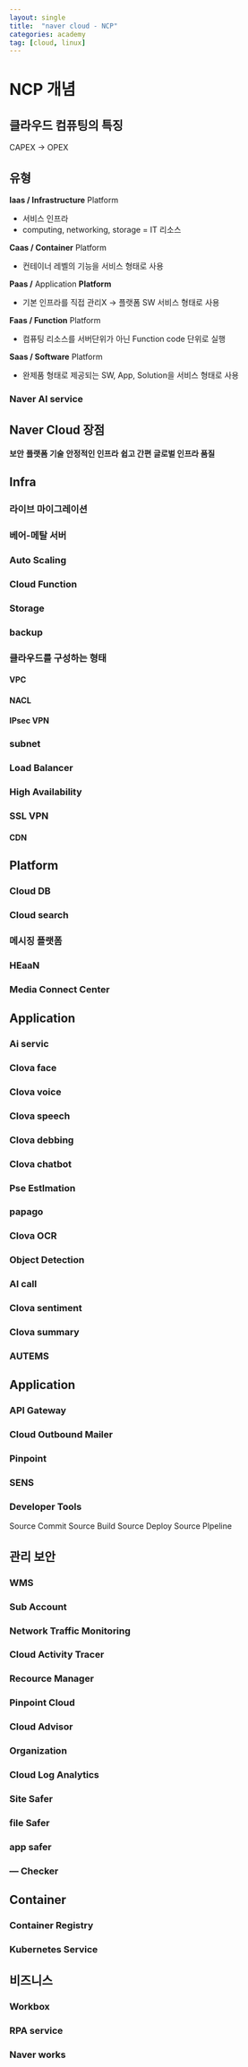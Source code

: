 ```yaml
---
layout: single
title:  "naver cloud - NCP"
categories: academy
tag: [cloud, linux]
---
```


# NCP 개념

## 클라우드 컴퓨팅의 특징
CAPEX → OPEX 

## 유형
**Iaas / Infrastructure** Platform
- 서비스 인프라
- computing, networking, storage = IT 리소스

**Caas / Container** Platform
- 컨테이너 레벨의 기능을 서비스 형태로 사용

**Paas /** Application **Platform**
- 기본 인프라를 직접 관리X → 플랫폼 SW 서비스 형태로 사용

**Faas /  Function** Platform
- 컴퓨팅 리소스를 서버단위가 아닌 Function code 단위로 실행

**Saas / Software** Platform
- 완제품 형태로 제공되는 SW, App, Solution을 서비스 형태로 사용

### Naver AI service
## Naver Cloud 장점
**보안**
**플랫폼 기술**
**안정적인 인프라**
**쉽고 간편**
**글로벌 인프라 품질**
## Infra
### 라이브 마이그레이션
### 베어-메탈 서버
### Auto Scaling
### Cloud Function
### Storage
### backup
### 클라우드를 구성하는 형태
#### VPC
#### NACL
#### IPsec VPN
### subnet
### Load Balancer
### High Availability
### SSL VPN
#### CDN
## Platform
### Cloud DB
### Cloud search
### 메시징 플랫폼
### HEaaN
### Media Connect Center
## Application
### Ai servic
### Clova face
### Clova voice
### Clova speech
### Clova debbing
### Clova chatbot
### Pse Estlmation
### papago
### Clova OCR
### Object Detection
### AI call
### Clova sentiment
### Clova summary
### AUTEMS
## **Application**
### API Gateway
### Cloud Outbound Mailer
### Pinpoint
### SENS
### **Developer Tools**
Source Commit
Source Build
Source Deploy
Source Plpeline
## 관리 보안
### WMS
### Sub Account
### Network Traffic Monitoring
### Cloud Activity Tracer
### Recource Manager
### Pinpoint Cloud
### Cloud Advisor
### Organization
### Cloud Log Analytics
### Site Safer
### file Safer
### app safer
### — Checker
## Container
### Container Registry
### Kubernetes Service
## 비즈니스
### Workbox
### RPA service
### Naver works